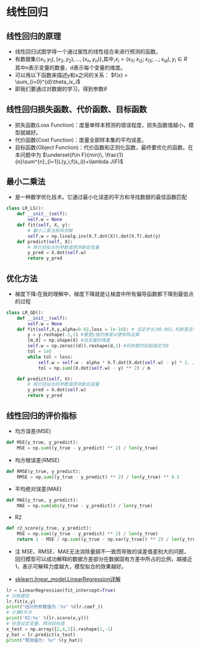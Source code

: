 # 线性回归

## 线性回归的原理
* 线性回归试图学得一个通过属性的线性组合来进行预测的函数。
* 有数据集$\{(x_1,y_1),(x_2,y_2),...,(x_n,y_n)\}$,其中,$x_i = (x_{i1};x_{i2};x_{i3};...;x_{id}),y_i\in R$<br> 其中n表示变量的数量，d表示每个变量的维度。  
* 可以用以下函数来描述y和x之间的关系：
    $f(x) = \sum_{i=0}^{d}\theta_ix_i$
* 即我们要通过对数据的学习，得到参数$\theta$

## 线性回归损失函数、代价函数、目标函数
* 损失函数(Loss Function)：度量单样本预测的错误程度，损失函数值越小，模型就越好。
* 代价函数(Cost Function)：度量全部样本集的平均误差。
* 目标函数(Object Function)：代价函数和正则化函数，最终要优化的函数。在本问题中为
$\underset{f\in F}{min}\, \frac{1}{n}\sum^{n}_{i=1}L(y_i,f(x_i))+\lambda J(F)$

## 最小二乘法
* 是一种数学优化技术。它通过最小化误差的平方和寻找数据的最佳函数匹配

``` python
class LR_LS():
    def __init__(self):
        self.w = None      
    def fit(self, X, y):
        # 最小二乘法矩阵求解
        self.w = np.linalg.inv(X.T.dot(X)).dot(X.T).dot(y) 
    def predict(self, X):
        # 用已经拟合的参数值预测新自变量
        y_pred = X.dot(self.w)
        return y_pred
```

## 优化方法
* 梯度下降:在我的理解中，梯度下降就是让梯度中所有偏导函数都下降到最低点的过程

``` python
class LR_GD():
    def __init__(self):
        self.w = None     
    def fit(self,X,y,alpha=0.02,loss = 1e-10): # 设定步长为0.002,判断是否收敛的条件为1e-10
        y = y.reshape(-1,1) #重塑y值的维度以便矩阵运算
        [m,d] = np.shape(X) #自变量的维度
        self.w = np.zeros((d)).reshape(d,1) #将参数的初始值定为0
        tol = 1e5
        while tol > loss:
            self.w = self.w - alpha * X.T.dot(X.dot(self.w) - y) * 2. / m
            tol = np.sum((X.dot(self.w) - y) ** 2) / m

    def predict(self, X):
        # 用已经拟合的参数值预测新自变量
        y_pred = X.dot(self.w)
        return y_pred
```
## 线性回归的评价指标
* 均方误差(MSE)

``` python
def MSE(y_true, y_predict):
    MSE = np.sum((y_true - y_predict) ** 2) / len(y_true)
```
* 均方根误差(RMSE)
``` python
def RMSE(y_true, y_predict):
    RMSE = np.sum((y_true - y_predict) ** 2) / len(y_true) ** 0.5 
```
* 平均绝对误差(MAE)
``` python
def MAE(y_true, y_predict):
    MAE = np.sum(abs(y_true - y_predict)) / len(y_true)
```
* R2
``` python
def r2_score(y_true, y_predict):
    MSE = np.sum((y_true - y_predict) ** 2) / len(y_true)
    return 1 - MSE / np.sum((y_true - np.var(y_true)) ** 2) / len(y_true)
```

* 注
MSE、RMSE、MAE无法消除量纲不一致而导致的误差值差别大的问题，回归模型可以成功解释的数据方差部分在数据固有方差中所占的比例，越接近1，表示可解释力度越大，模型拟合的效果越好。

* [sklearn.linear_model.LinearRegression详解](https://blog.csdn.net/weixin_39175124/article/details/79465558)
``` python
lr = LinearRegression(fit_intercept=True)
# 训练模型
lr.fit(x,y)
print("估计的参数值为：%s" %(lr.coef_))
# 计算R平方
print('R2:%s' %(lr.score(x,y)))
# 任意设定变量，预测目标值
x_test = np.array([2,4,5]).reshape(1,-1)
y_hat = lr.predict(x_test)
print("预测值为: %s" %(y_hat))
```